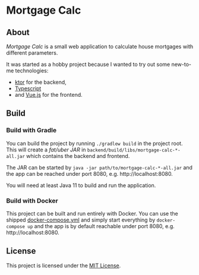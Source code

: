 # Mortgage Calc

## About

_Mortgage Calc_ is a small web application to calculate house mortgages with different parameters.

It was started as a hobby project because I wanted to try out some new-to-me technologies:
* [ktor](https://github.com/ktorio/ktor) for the backend,
* [Typescript](https://github.com/Microsoft/TypeScript)
* and [Vue.js](https://github.com/vuejs) for the frontend.


## Build

### Build with Gradle

You can build the project by running `./gradlew build` in the project root.
This will create a _fat/uber JAR_ in `backend/build/libs/mortgage-calc-*-all.jar` which contains the backend and frontend. 

The JAR can be started by `java -jar path/to/mortgage-calc-*-all.jar`
and the app can be reached under port 8080, e.g. http://localhost:8080.

You will need at least Java 11 to build and run the application.

### Build with Docker

This project can be built and run entirely with Docker.
You can use the shipped [docker-compose.yml](docker-compose.yml) and simply start everything by `docker-compose up`
and the app is by default reachable under port 8080, e.g. http://localhost:8080.


## License

This project is licensed under the [MIT License](LICENSE).
